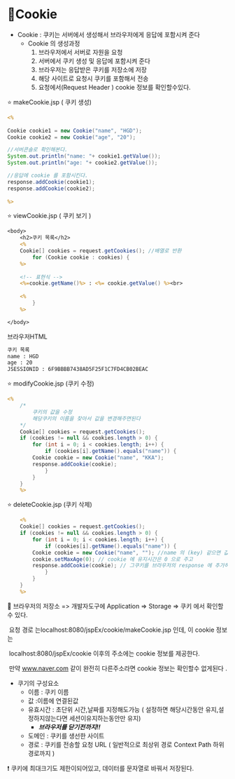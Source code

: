 # :star2:Cookie

* Cookie : 쿠키는 서버에서 생성해서 브라우저에게 응답에 포함시켜 준다
  * Cookie 의 생성과정
    1) 브라우저에서 서버로 자원을 요청
    2) 서버에서 쿠키 생성 및 응답에 포함시켜 준다
    3) 브라우저는 응답받은 쿠키를 저장소에 저장
    4) 해당 사이트로 요청시 쿠키를 포함해서 전송
    5) 요청에서(Request Header ) cookie 정보를 확인할수있다.

:star:  makeCookie.jsp ( 쿠키 생성)

```jsp
<%
	
Cookie cookie1 = new Cookie("name", "HGD");
Cookie cookie2 = new Cookie("age", "20");

//서버콘솔로 확인해본다.
System.out.println("name: "+ cookie1.getValue());
System.out.println("age: "+ cookie2.getValue()); 

//응답에 cookie 를 포함시킨다.
response.addCookie(cookie1); 
response.addCookie(cookie2);
	
%>
```



:star:  viewCookie.jsp ( 쿠키 보기 )

```jsp
<body>
	<h2>쿠키 목록</h2>
	<%
	Cookie[] cookies = request.getCookies(); //배열로 반환
		for (Cookie cookie : cookies) {
	%>
    
    <!-- 표현식 -->
	<%=cookie.getName()%> : <%= cookie.getValue() %><br>
    
	<%
		}
	%>

</body>
```



브라우저HTML

```html
쿠키 목록
name : HGD
age : 20
JSESSIONID : 6F9BBBB7438AD5F25F1C7FD4CB02BEAC
```



:star: modifyCookie.jsp (쿠키 수정)

```jsp
<%
	/*
		쿠키의 값을 수정
		해당쿠키의 이름을 찾아서 값을 변경해주면된다
	*/
	Cookie[] cookies = request.getCookies();
	if (cookies != null && cookies.length > 0) {
		for (int i = 0; i < cookies.length; i++) {
			if (cookies[i].getName().equals("name")) {
		Cookie cookie = new Cookie("name", "KKA");
		response.addCookie(cookie);
			}
		}
	}
	%>
```



:star: deleteCookie.jsp (쿠키 삭제)

```jsp
	<%
	Cookie[] cookies = request.getCookies();
	if (cookies != null && cookies.length > 0) {
		for (int i = 0; i < cookies.length; i++) {
			if (cookies[i].getName().equals("name")) {
		Cookie cookie = new Cookie("name", ""); //name 의 (key) 같으면 값이 대체된다 여기서  값을 비워버리는거랑은 상관없고,
		cookie.setMaxAge(0); // cookie 에 유지시간은 0 으로 주고
		response.addCookie(cookie); // 그쿠키를 브라우저의 response 에 추가하면 브라우저에서 삭제 된다.
			}
		}
	}
	%>
```



:star2: 브라우저의 저장소  => 개발자도구에 Application => Storage => 쿠키 에서 확인할수 있다.

​	요청 경로 는localhost:8080/jspEx/cookie/makeCookie.jsp 인데, 이 cookie 정보는

​	localhost:8080/jspEx/cookie 이후의 주소에는 cookie 정보를 제공한다. 

​	만약 www.naver.com 같이 완전히 다른주소라면 cookie 정보는 확인할수 없게된다 .

* 쿠기의 구성요소
  * 이름 : 쿠키 이름
  * 값 :이름에 연결된값
  * 유효시간 : 초단위 시간,날짜를 지정해도가능 ( 설정하면 해당시간동안 유지,설정하지않는다면 세션이유지하는동안만 유지) 
    * ***브라우저를 닫기전까지!!***
  * 도메인 : 쿠키를 생선한 사이트
  * 경로 :  쿠키를 전송할 요청 URL ( 일반적으로 최상위 경로 Context Path  하위 경로까지 )



:heavy_exclamation_mark: 쿠키에 최대크기도 제한이되어있고, 데이터를 문자열로 바꿔서 저장된다.

​	
